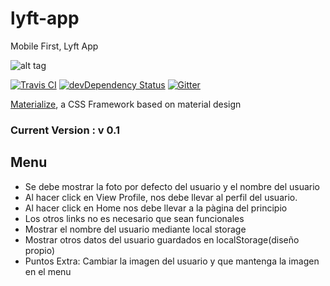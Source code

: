 # lyft-app
Mobile First, Lyft App

![alt tag](https://raw.github.com/dogfalo/materialize/master/images/materialize.gif)

[![Travis CI](https://travis-ci.org/Dogfalo/materialize.svg?branch=master)](https://travis-ci.org/Dogfalo/materialize) [![devDependency Status](https://david-dm.org/Dogfalo/materialize/dev-status.svg)](https://david-dm.org/Dogfalo/materialize#info=devDependencies) [![Gitter](https://badges.gitter.im/Join%20Chat.svg)](https://gitter.im/Dogfalo/materialize?utm_source=badge&utm_medium=badge&utm_campaign=pr-badge&utm_content=badge)

[Materialize](http://materializecss.com/), a CSS Framework based on material design

### Current Version : v 0.1

## Menu

-  Se debe mostrar la foto por defecto del usuario y el nombre del usuario
- Al hacer click en View Profile, nos debe llevar al perfil del usuario.
- Al hacer click en Home nos debe llevar a la pàgina del principio
- Los otros links no es necesario que sean funcionales
- Mostrar el nombre del usuario mediante local storage
- Mostrar otros datos del usuario guardados en localStorage(diseño propio)
- Puntos Extra: Cambiar la imagen del usuario y que mantenga la imagen en el menu



